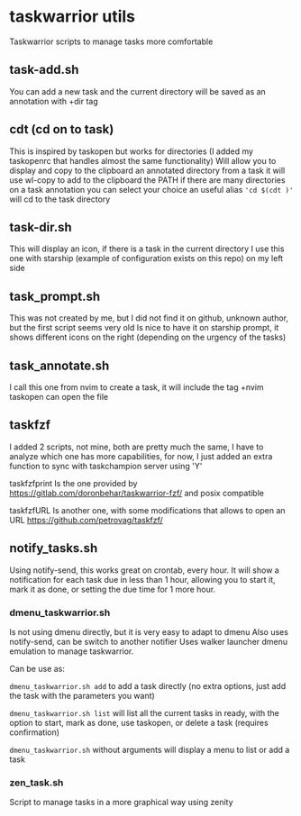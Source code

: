 # taskwarrior utils
Taskwarrior scripts to manage tasks more comfortable

## task-add.sh
You can add a new task and the current directory will be saved as an annotation with +dir tag


## cdt (cd on to task)
This is inspired by taskopen but works for directories (I added my taskopenrc that handles almost the same functionality)
Will allow you to display and copy to the clipboard an annotated directory from a task
it will use wl-copy to add to the clipboard the PATH
if there are many directories on a task annotation you can select your choice
an useful alias `'cd $(cdt )'` will cd to the task directory


## task-dir.sh
This will display an icon, if there is a task in the current directory
I use this one with starship (example of configuration exists on this repo) on my left side


## task_prompt.sh
This was not created by me, but I did not find it on github, unknown author, but the first script seems very old
Is nice to have it on starship prompt, it shows different icons on the right (depending on the urgency of the tasks)


## task_annotate.sh
I call this one from nvim to create a task, it will include the tag +nvim
taskopen can open the file


## taskfzf
I added 2 scripts, not mine, both are pretty much the same, I have to analyze which one has more capabilities,
for now, I just added an extra function to sync with taskchampion server using 'Y'

taskfzfprint Is the one provided by https://gitlab.com/doronbehar/taskwarrior-fzf/ and posix compatible

taskfzfURL Is another one, with some modifications that allows to open an URL
https://github.com/petrovag/taskfzf/


## notify_tasks.sh
Using notify-send, this works great on crontab, every hour. It will show a notification for each task due in less than 1 hour,
allowing you to start it, mark it as done, or setting the due time for 1 more hour.


### dmenu_taskwarrior.sh
Is not using dmenu directly, but it is very easy to adapt to dmenu
Also uses notify-send, can be switch to another notifier
Uses walker launcher dmenu emulation to manage taskwarrior.

Can be use as:

`dmenu_taskwarrior.sh add` to add a task directly (no extra options, just add the task with the parameters you want)

`dmenu_taskwarrior.sh list` will list all the current tasks in ready, with the option to start, mark as done, use taskopen, or delete a task (requires confirmation)

`dmenu_taskwarrior.sh` without arguments will display a menu to list or add a task


### zen_task.sh
Script to manage tasks in a more graphical way using zenity
